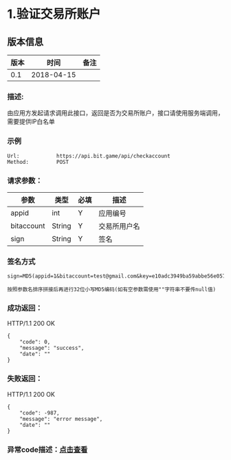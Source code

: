 # 1.验证交易所账户

## 版本信息
版本 | 时间 |   备注
-- | -- |   --
0.1 | 2018-04-15

### 描述:
由应用方发起请求调用此接口，返回是否为交易所账户，接口请使用服务端调用，需要提供IP白名单


### 示例

``` 
Url:            https://api.bit.game/api/checkaccount
Method:         POST

```

### 请求参数：


 参数           |     类型        |必填| 描述         
------------ |     -------------|--|         -----------
 appid    | int    |Y| 应用编号
 bitaccount    | String    |Y| 交易所用户名
 sign     | String        |Y| 签名   
 
 
 ### 签名方式
 ```
 sign=MD5(appid=1&bitaccount=test@gmail.com&key=e10adc3949ba59abbe56e057f20f883e).toLowerCase()
 
 按照参数名排序拼接后再进行32位小写MD5编码(如有空参数需使用""字符串不要传null值)
 ```
 
### 成功返回：
HTTP/1.1 200 OK
``` 
{
    "code": 0,
    "message": "success",
    "date": ""
}
```
### 失败返回：
HTTP/1.1 200 OK
``` 
{
    "code": -987,
    "message": "error message",
    "date": ""
}
```

### 异常code描述：[点击查看](https://github.com/BitGameEN/OpenAPI/blob/master/BitGame%E6%B8%B8%E6%88%8F%E5%AF%B9%E6%8E%A5%E6%96%87%E6%A1%A3.md)
